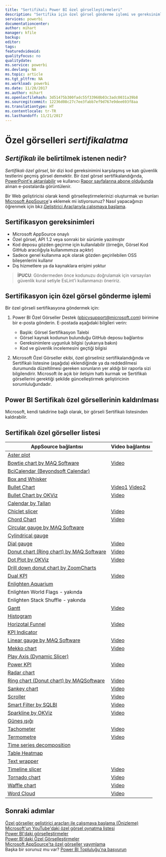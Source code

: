 ```yaml
---
title: "Sertifikalı Power BI özel görselleştirmeleri"
description: "Sertifika için özel görsel gönderme işlemi ve gereksinimleri. Önceden sertifikalanan özel görseller listesi."
services: powerbi
documentationcenter: 
author: mihart
manager: kfile
backup: 
editor: 
tags: 
featuredvideoid: 
qualityfocus: no
qualitydate: 
ms.service: powerbi
ms.devlang: NA
ms.topic: article
ms.tgt_pltfrm: NA
ms.workload: powerbi
ms.date: 11/20/2017
ms.author: mihart
ms.openlocfilehash: 3d51475b300fadc55f33960b03c3adc0031a39b8
ms.sourcegitcommit: 12236d08c27c7ee3fabb7ef9d767e9dee693f8aa
ms.translationtype: HT
ms.contentlocale: tr-TR
ms.lasthandoff: 11/21/2017
---
```

# <a name="getting-a-custom-visual-certified"></a>Özel görselleri *sertifikalatma*
## <a name="what-is-meant-by-certified"></a>*Sertifikalı* ile belirtilmek istenen nedir?
*Sertifikalı özel görsel*, bir dizi kod gereksinimini karşılaşmış ve katı güvenlik testlerini geçmiş görsel demektir.  Bir özel görsel sertifikalandığında, [PowerPoint'e aktarılabilir](service-publish-to-powerpoint.md) ve kullanıcı [Rapor sayfalarına abone olduğunda](service-report-subscribe.md) alınan e-postalarda görüntülenir.

Bir Web geliştiricisi olarak kendi görselleştirmelerinizi oluşturmak ve bunları [Microsoft AppSource](https://appsource.microsoft.com)'a eklemek mi istiyorsunuz? Nasıl yapacağınızı öğrenmek için bkz.[Geliştirici Araçlarıyla çalışmaya başlama](service-custom-visuals-getting-started-with-developer-tools.md).


## <a name="certification-requirements"></a>Sertifikasyon gereksinimleri
* Microsoft AppSource onaylı    
* Özel görsel, API 1.2 veya sonraki bir sürümle yazılmıştır    
* Kod deposu gözden geçirme için kullanılabilir (örneğin, Görsel Kod GitHub aracılığıyla kullanımımıza açıktır)    
* Sadece genel kullanıma açık olarak gözden geçirilebilen OSS bileşenlerini kullanır    
* Dış hizmetlere ya da kaynaklara erişimi yoktur    

> **İPUCU**: Göndermeden önce kodunuzu doğrulamak için varsayılan güvenlik kural setiyle EsLint'i kullanmanızı öneririz.
> 
> 

## <a name="process-for-submitting-a-custom-visual-for-certification"></a>Sertifikasyon için özel görsel gönderme işlemi
Bir özel görseli sertifikasyona göndermek için:

1. Power BI Özel Görseller Destek (pbicvsupport@microsoft.com) birimine bir e-posta gönderin. E-postada aşağıdaki bilgileri verin:    
   
   * Başlık: Görsel Sertifikasyon Talebi    
   * Görsel kaynak kodunun bulunduğu GitHub deposu bağlantısı    
   * Gereksinimlere uygunluk bilgisi (yukarıya bakın)    
   * Kod ve güvenlik incelemesini geçtiği bilgisi    
2. Microsoft Özel Görseller ekibi, özel görseliniz sertifikalandığında ve Sertifikalı listesine (aşağıda) eklendiğinde ya da reddedilmesi durumunda düzeltilmesi gereken sorunların yer aldığı bir raporla sizi bilgilendirir. Microsoft ile açık bir iletişim hattı kurmak ve Sertifikalı görsellerini gerektiği şekilde güncelleştirmek geliştiricinin sorumluluğundadır.

## <a name="removal-of-power-bi-certified-custom-visuals"></a>Power BI Sertifikalı özel görsellerinin kaldırılması
Microsoft, kendi takdirine bağlı olarak, bir görseli Sertifikalı listesinden kaldırabilir.  

## <a name="list-of-custom-visuals-that-have-been-certified"></a>Sertifikalı özel görseller listesi
| AppSource bağlantısı | Video bağlantısı |
| --- | --- |
| [Aster plot](https://appsource.microsoft.com/product/power-bi-visuals/WA104380759?src=office&tab=Overview) | |
| [Bowtie chart by MAQ Software](https://appsource.microsoft.com/product/power-bi-visuals/WA104380838?src=office&tab=Overview) |[Video](https://youtu.be/So5xKMSpVJI) |
| [BciCalendar (Beyondsoft Calendar)](https://appsource.microsoft.com/en-us/product/power-bi-visuals/WA104381096?src=office&tab=Overview)  | |
| [Box and Whisker](https://appsource.microsoft.com/product/power-bi-visuals/WA104380831?src=office&tab=Overview) | |
| [Bullet Chart](https://store.office.com/app.aspx?assetid=WA104380755) |[Video1](https://youtu.be/AOlsFYkfkcw)   [Video2](https://youtu.be/AQvd2FhRyCI) |
| [Bullet Chart by OKViz](https://store.office.com/bullet-chart-by-okviz-WA104380953.aspx) |[Video](https://youtu.be/mtvUNl9bMjA) |
| [Calendar by Tallan](https://appsource.microsoft.com/product/power-bi-visuals/WA104381146?src=office&tab=Overview) | |
| [Chiclet slicer](https://store.office.com/chiclet-slicer-WA104380756.aspx) |[Video](https://youtu.be/iYOkJ1APueY) |
| [Chord Chart](https://appsource.microsoft.com/product/power-bi-visuals/WA104380761?src=office&tab=Overview) |[Video](https://youtu.be/AQvd2FhRyCI) |
| [Circular gauge by MAQ Software](https://appsource.microsoft.com/product/power-bi-visuals/WA104380837?tab=Overview) | |
| [Cylindrical gauge](https://appsource.microsoft.com/product/power-bi-visuals/WA104380874) | |
| [Dial gauge](https://appsource.microsoft.com/product/power-bi-visuals/WA104381184) |[Video](https://youtu.be/AOlsFYkfkcw) |
| [Donut chart (Ring chart) by MAQ Software](https://appsource.microsoft.com/product/power-bi-visuals/WA104380824?tab=Overview) |[Video](https://youtu.be/pDToHDFHnq8) |
| [Dot Plot by OKViz](https://appsource.microsoft.com/product/power-bi-visuals/WA104381101?src=office&tab=Overview) |[Video](https://youtu.be/4lskRgcpFJY) |
| [Drill down donut chart by ZoomCharts](https://appsource.microsoft.com/product/power-bi-visuals/WA104380858) | |
| [Dual KPI](https://store.office.com/dual-kpi-WA104380774.aspx) |[Video](https://youtu.be/821o0-eVBXo?list=PL1N57mwBHtN1vIjfvuBIzZllrmKo-Vz6x) |
| [Enlighten Aquarium](https://appsource.microsoft.com/product/power-bi-visuals/WA104381112?src=office&tab=Overview) | |
| Enlighten World Flags - yakında | |
| Enlighten Stack Shuffle - yakında | |
| [Gantt](https://store.office.com/gantt-WA104380765.aspx) |[Video](https://youtu.be/qJ7s_KrGiUU) |
| [Histogram](https://store.office.com/histogram-chart-WA104380776.aspx) | |
| [Horizotal Funnel](https://appsource.microsoft.com/product/power-bi-visuals/WA104380846) |[Video](https://youtu.be/SudZei68PPo) |
| [KPI Indicator](https://store.office.com/kpi-indicator-WA104380832.aspx) | |
| [Linear gauge by MAQ Software](https://appsource.microsoft.com/product/power-bi-visuals/WA104380821?src=office&tab=Overview) |[Video](https://youtu.be/AOlsFYkfkcw) |
| [Mekko chart](https://appsource.microsoft.com/product/power-bi-visuals/WA104380785?src=office&tab=Overview)  | [Video](https://youtu.be/90FLCKpgicA)|
| [Play Axis (Dynamic Slicer)](https://store.office.com/play-axis-dynamic-slicer-WA104380981.aspx) | |
| [Power KPI](https://appsource.microsoft.com/product/power-bi-visuals/WA104381083) |[Video](https://youtu.be/IvfIP3E6-1Q) |
| [Radar chart](https://store.office.com/radar-chart-WA104380771.aspx) | |
| [Ring chart (Donut chart) by MAQSoftware](https://appsource.microsoft.com/en-us/product/power-bi-visuals/WA104380824?src=office&tab=Overview) | [Video](https://youtu.be/pDToHDFHnq8)|
| [Sankey chart](https://store.office.com/app.aspx?assetid=WA104380777.aspx) |[Video](https://youtu.be/WWP9wVUHGaA) |
| [Scroller](https://store.office.com/scroller-WA104381018.aspx) |[Video](https://youtu.be/uhRFQF2cGSY) |
| [Smart Filter by SQLBI](https://store.office.com/smart-filter-by-okviz-WA104380859.aspx) |[Video](https://youtu.be/gcJsDDRQq28) |
| [Sparkline by OKViz](https://appsource.microsoft.com/product/power-bi-visuals/WA104380910?src=office&tab=Overview) |[Video](https://youtu.be/0m3Vnvso9tY) |
| [Güneş ışığı](https://appsource.microsoft.com/product/power-bi-visuals/WA104380767?src=office&tab=Overview) | |
| [Tachometer](https://store.office.com/tachometer-WA104380937.aspx?) |[Video](https://www.youtube.com/watch?v=C3OXdETbS9o) |
| [Termometre](https://appsource.microsoft.com/product/power-bi-visuals/WA104380847?src=office&tab=Overview) | [Video](https://youtu.be/SPX9mgrAdBc)|
| [Time series decomposition](https://appsource.microsoft.com/product/power-bi-visuals/WA104380897) | |
| [Table Heatmap](https://store.office.com/table-heatmap-WA104380818.aspx) | |
| [Text wrapper](https://appsource.microsoft.com/product/power-bi-visuals/WA104380826) | |
| [Timeline slicer](https://store.office.com/timeline-slicer-WA104380786.aspx) |[Video](https://youtu.be/ozMtZ4_NZ10) |
| [Tornado chart](https://store.office.com/tornado-chart-WA104380768.aspx) |[Video](https://youtu.be/AQvd2FhRyCI) |
| [Waffle chart](https://appsource.microsoft.com/product/power-bi-visuals/WA104381049?src=office&tab=Overview) |[Video](https://youtu.be/1vRqYUsm3Vk) |
| [Word Cloud](https://store.office.com/word-cloud-WA104380752.aspx?) |[Video](https://www.youtube.com/watch?v=AblTenl9fqo) |

## <a name="next-steps"></a>Sonraki adımlar
[Özel görseller geliştirici araçları ile çalışmaya başlama (Önizleme)](service-custom-visuals-getting-started-with-developer-tools.md)      
[Microsoft'un YouTube'daki özel görsel oynatma listesi](https://www.youtube.com/playlist?list=PL1N57mwBHtN1vIjfvuBIzZllrmKo-Vz6x)  
[Power BI'daki görselleştirmeler](power-bi-report-visualizations.md)  
[Power BI'daki Özel Görselleştirmeler](power-bi-custom-visuals.md)  
[Microsoft AppSource'ta özel görseller yayımlama](developer/office-store.md)  
Başka bir sorunuz mu var? [Power BI Topluluğu'na başvurun](http://community.powerbi.com/)

